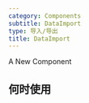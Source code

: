 ```yaml
---
category: Components
subtitle: DataImport
type: 导入/导出
title: DataImport
---
```


A New Component

## 何时使用
